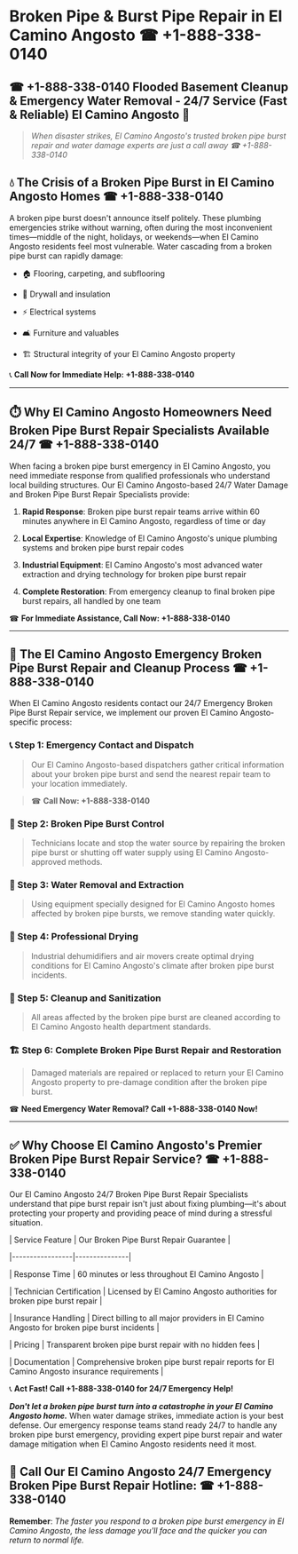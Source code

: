 # Broken Pipe & Burst Pipe Repair in El Camino Angosto ☎ +1-888-338-0140  
## ☎ +1-888-338-0140 Flooded Basement Cleanup & Emergency Water Removal - 24/7 Service (Fast & Reliable) El Camino Angosto 🚨  

> *When disaster strikes, El Camino Angosto's trusted broken pipe burst repair and water damage experts are just a call away ☎ +1-888-338-0140*  

## 💧 The Crisis of a Broken Pipe Burst in El Camino Angosto Homes ☎ +1-888-338-0140  

A broken pipe burst doesn't announce itself politely. These plumbing emergencies strike without warning, often during the most inconvenient times—middle of the night, holidays, or weekends—when El Camino Angosto residents feel most vulnerable. Water cascading from a broken pipe burst can rapidly damage:  

* 🏠 Flooring, carpeting, and subflooring  
* 🧱 Drywall and insulation  
* ⚡ Electrical systems  
* 🛋️ Furniture and valuables  
* 🏗️ Structural integrity of your El Camino Angosto property  

📞 **Call Now for Immediate Help: +1-888-338-0140**  

---  

## ⏱️ Why El Camino Angosto Homeowners Need Broken Pipe Burst Repair Specialists Available 24/7 ☎ +1-888-338-0140  

When facing a broken pipe burst emergency in El Camino Angosto, you need immediate response from qualified professionals who understand local building structures. Our El Camino Angosto-based 24/7 Water Damage and Broken Pipe Burst Repair Specialists provide:  

1. **Rapid Response**: Broken pipe burst repair teams arrive within 60 minutes anywhere in El Camino Angosto, regardless of time or day  
2. **Local Expertise**: Knowledge of El Camino Angosto's unique plumbing systems and broken pipe burst repair codes  
3. **Industrial Equipment**: El Camino Angosto's most advanced water extraction and drying technology for broken pipe burst repair  
4. **Complete Restoration**: From emergency cleanup to final broken pipe burst repairs, all handled by one team  

☎ **For Immediate Assistance, Call Now: +1-888-338-0140**  

---  

## 🔧 The El Camino Angosto Emergency Broken Pipe Burst Repair and Cleanup Process ☎ +1-888-338-0140  

When El Camino Angosto residents contact our 24/7 Emergency Broken Pipe Burst Repair service, we implement our proven El Camino Angosto-specific process:  

### 📞 Step 1: Emergency Contact and Dispatch  
> Our El Camino Angosto-based dispatchers gather critical information about your broken pipe burst and send the nearest repair team to your location immediately.  
> ☎ **Call Now: +1-888-338-0140**  

### 🚿 Step 2: Broken Pipe Burst Control  
> Technicians locate and stop the water source by repairing the broken pipe burst or shutting off water supply using El Camino Angosto-approved methods.  

### 🌊 Step 3: Water Removal and Extraction  
> Using equipment specially designed for El Camino Angosto homes affected by broken pipe bursts, we remove standing water quickly.  

### 💨 Step 4: Professional Drying  
> Industrial dehumidifiers and air movers create optimal drying conditions for El Camino Angosto's climate after broken pipe burst incidents.  

### 🧼 Step 5: Cleanup and Sanitization  
> All areas affected by the broken pipe burst are cleaned according to El Camino Angosto health department standards.  

### 🏗️ Step 6: Complete Broken Pipe Burst Repair and Restoration  
> Damaged materials are repaired or replaced to return your El Camino Angosto property to pre-damage condition after the broken pipe burst.  

☎ **Need Emergency Water Removal? Call +1-888-338-0140 Now!**  

---  

## ✅ Why Choose El Camino Angosto's Premier Broken Pipe Burst Repair Service? ☎ +1-888-338-0140  

Our El Camino Angosto 24/7 Broken Pipe Burst Repair Specialists understand that pipe burst repair isn't just about fixing plumbing—it's about protecting your property and providing peace of mind during a stressful situation.  

| Service Feature | Our Broken Pipe Burst Repair Guarantee |  
|-----------------|---------------|  
| Response Time | 60 minutes or less throughout El Camino Angosto |  
| Technician Certification | Licensed by El Camino Angosto authorities for broken pipe burst repair |  
| Insurance Handling | Direct billing to all major providers in El Camino Angosto for broken pipe burst incidents |  
| Pricing | Transparent broken pipe burst repair with no hidden fees |  
| Documentation | Comprehensive broken pipe burst repair reports for El Camino Angosto insurance requirements |  

📞 **Act Fast! Call +1-888-338-0140 for 24/7 Emergency Help!**  

***Don't let a broken pipe burst turn into a catastrophe in your El Camino Angosto home.*** When water damage strikes, immediate action is your best defense. Our emergency response teams stand ready 24/7 to handle any broken pipe burst emergency, providing expert pipe burst repair and water damage mitigation when El Camino Angosto residents need it most.  

## 📱 Call Our El Camino Angosto 24/7 Emergency Broken Pipe Burst Repair Hotline: ☎ +1-888-338-0140  

**Remember**: *The faster you respond to a broken pipe burst emergency in El Camino Angosto, the less damage you'll face and the quicker you can return to normal life.*